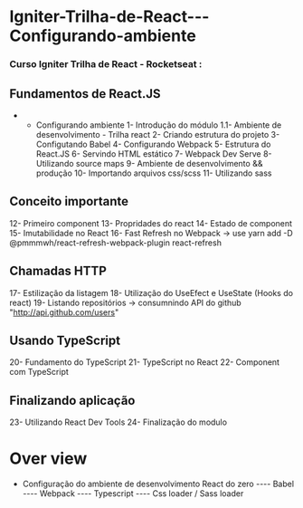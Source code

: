 # Igniter-Trilha-de-React---Configurando-ambiente
### Curso Igniter Trilha de React - Rocketseat : 

## Fundamentos de React.JS
- - Configurando ambiente
1- Introdução do módulo
1.1- Ambiente de desenvolvimento - Trilha react
2- Criando estrutura do projeto
3- Configutando Babel
4- Configurando Webpack
5- Estrutura do React.JS
6- Servindo HTML estático
7- Webpack Dev Serve 
8- Utilizando source maps
9- Ambiente de desenvolvimento && produção
10- Importando arquivos css/scss
11- Utilizando sass

## Conceito importante

12- Primeiro component
13- Propridades do react
14- Estado de component
15- Imutabilidade no React 
16- Fast Refresh no Webpack -> use yarn add -D @pmmmwh/react-refresh-webpack-plugin react-refresh 

## Chamadas HTTP 
17- Estilização da listagem
18- Utilização do UseEfect e UseState  (Hooks do react)
19- Listando repositórios   -> consumnindo API do github "http://api.github.com/users"


## Usando TypeScript
20- Fundamento do TypeScript
21- TypeScript no React
22- Component com TypeScript

## Finalizando aplicação
23- Utilizando React Dev Tools
24- Finalização do modulo 



# Over view
- Configuração do ambiente de desenvolvimento React do zero 
---- Babel
---- Webpack
---- Typescript
---- Css loader / Sass loader